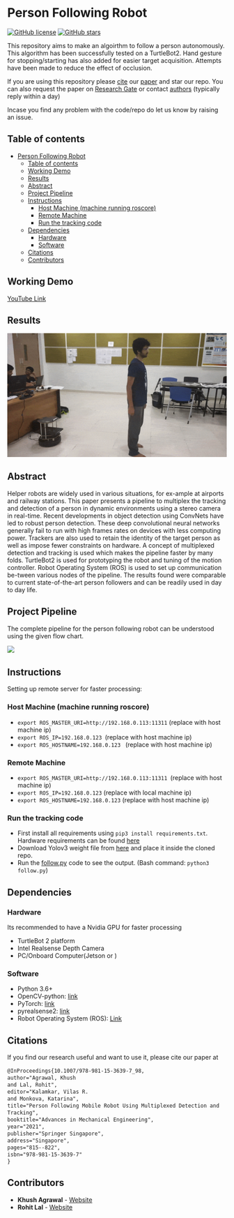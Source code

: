 # Person Following Robot

[![GitHub license](https://img.shields.io/github/license/Naereen/StrapDown.js.svg)](https://github.com/IvLabs/person_following_bot/blob/master/LICENSE.md) 
[![GitHub stars](https://img.shields.io/github/stars/IvLabs/person_following_bot?style=social)](https://github.com/IvLabs/person_following_bot/stargazers)

This repository aims to make an algoirthm to follow a person autonomously. This algorithm has been successfully tested on a TurtleBot2. Hand gesture for stopping/starting has also added for easier target acquisition. Attempts have been made to reduce the effect of occlusion.

If you are using this repository please [cite](#citations) our [paper](https://link.springer.com/chapter/10.1007/978-981-15-3639-7_98) and star our repo. You can also request the paper on [Research Gate](https://www.researchgate.net/publication/342567284_Person_Following_Mobile_Robot_Using_Multiplexed_Detection_and_Tracking) or contact [authors](#contributors) (typically reply within a day)

Incase you find any problem with the code/repo do let us know by raising an issue. 

## Table of contents
- [Person Following Robot](#person-following-robot)
	- [Table of contents](#table-of-contents)
	- [Working Demo](#working-demo)
	- [Results](#results)
	- [Abstract](#abstract)
	- [Project Pipeline](#project-pipeline)
	- [Instructions](#instructions)
		- [Host Machine (machine running roscore)](#host-machine-machine-running-roscore)
		- [Remote Machine](#remote-machine)
		- [Run the tracking code](#run-the-tracking-code)
	- [Dependencies](#dependencies)
		- [Hardware](#hardware)
		- [Software](#software)
	- [Citations](#citations)
	- [Contributors](#contributors)

## Working Demo
[YouTube Link](https://youtu.be/XnrbU1050ls)

## Results
![](img/result.gif)

## Abstract
Helper robots are widely used in various situations, for ex-ample at airports and railway stations. This paper presents a pipeline to multiplex the tracking and detection of a person in dynamic environments using a stereo camera in real-time. Recent developments in object detection using ConvNets have led to robust person detection. These deep convolutional neural networks generally fail to run with high frames rates on devices with less computing power. Trackers are also used to retain the identity of the target person as well as impose fewer constraints on hardware. A concept of multiplexed detection and tracking is used which makes the pipeline faster by many folds. TurtleBot2 is used for prototyping the robot and tuning of the motion controller. Robot Operating System (ROS) is used to set up communication be-tween various nodes of the pipeline. The results found were comparable to current state-of-the-art person followers and can be readily used in day to day life.

## Project Pipeline 

The complete pipeline for the person following robot can be understood using the given flow chart.

![](img/pipeline.jpg)

## Instructions
<!-- Describe the hardware section properly -->

Setting up remote server for faster processing:

### Host Machine (machine running roscore)
<!-- Please how to use these instructions @khush -->

- ```export ROS_MASTER_URI=http://192.168.0.113:11311``` (replace with host machine ip)
- ```export ROS_IP=192.168.0.123 ```(replace with host machine ip)
- ```export ROS_HOSTNAME=192.168.0.123 ``` (replace with host machine ip)

### Remote Machine
- ```export ROS_MASTER_URI=http://192.168.0.113:11311 ```(replace with host machine ip)
- ```export ROS_IP=192.168.0.123``` (replace with local machine ip)
- ```export ROS_HOSTNAME=192.168.0.123``` (replace with host machine ip)

### Run the tracking code
- First install all requirements using `pip3 install requirements.txt`. Hardware requirements can be found [here](#dependencies)
- Download Yolov3 weight file from [here](https://pjreddie.com/media/files/yolov3.weights) and place it inside the cloned repo. 
- Run the [follow.py](follow.py) code to see the output. (Bash command: `python3 follow.py`)

## Dependencies

### Hardware
Its recommended to have a Nvidia GPU for faster processing
- TurtleBot 2 platform
- Intel Realsense Depth Camera
- PC/Onboard Computer(Jetson or )

### Software 

- Python 3.6+
- OpenCV-python: [link](https://docs.opencv.org/trunk/d7/d9f/tutorial_linux_install.html)
- PyTorch: [link](https://pytorch.org/)
- pyrealsense2: [link](https://pypi.org/project/pyrealsense2/)
- Robot Operating System (ROS): [Link](https://www.ros.org/)

## Citations

If you find our research useful and want to use it, please cite our paper at

```
@InProceedings{10.1007/978-981-15-3639-7_98,
author="Agrawal, Khush
and Lal, Rohit",
editor="Kalamkar, Vilas R.
and Monkova, Katarina",
title="Person Following Mobile Robot Using Multiplexed Detection and Tracking",
booktitle="Advances in Mechanical Engineering",
year="2021",
publisher="Springer Singapore",
address="Singapore",
pages="815--822",
isbn="978-981-15-3639-7"
}
```

## Contributors
- **Khush Agrawal** - [Website](https://khush3.github.io/)
- **Rohit Lal** - [Website](http://take2rohit.github.io/)
